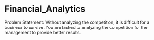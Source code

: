 # Financial_Analytics
Problem Statement:
Without analyzing the competition, it is difficult for a business to survive. You are
tasked to analyzing the competition for the management to provide better results.
